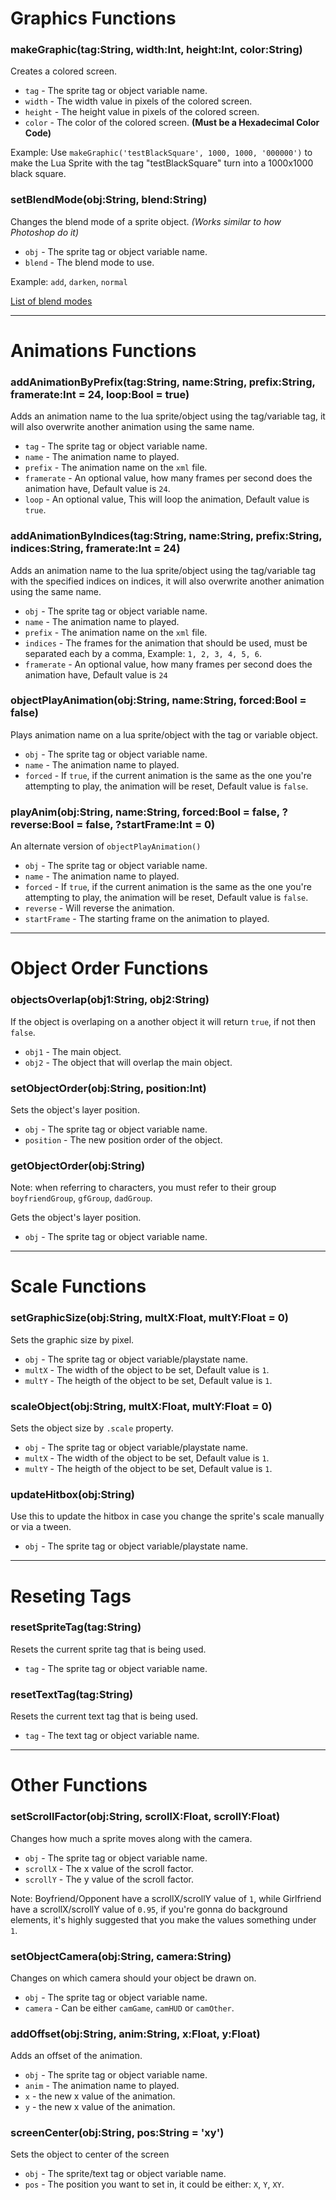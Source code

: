 # Graphics Functions
### makeGraphic(tag:String, width:Int, height:Int, color:String)
Creates a colored screen.

- `tag` - The sprite tag or object variable name.
- `width` - The width value in pixels of the colored screen.
- `height` - The height value in pixels of the colored screen.
- `color` - The color of the colored screen. **(Must be a Hexadecimal Color Code)**

Example: Use `makeGraphic('testBlackSquare', 1000, 1000, '000000')` to make the Lua Sprite with the tag "testBlackSquare" turn into a 1000x1000 black square.

### setBlendMode(obj:String, blend:String)
Changes the blend mode of a sprite object. _(Works similar to how Photoshop do it)_

- `obj` - The sprite tag or object variable name.
- `blend` - The blend mode to use.

Example: `add`, `darken`, `normal`

[List of blend modes](https://api.haxe.org/flash/display/BlendMode.html)

***

# Animations Functions
### addAnimationByPrefix(tag:String, name:String, prefix:String, framerate:Int = 24, loop:Bool = true)
Adds an animation name to the lua sprite/object using the tag/variable tag, it will also overwrite another animation using the same name.

- `tag` - The sprite tag or object variable name.
- `name` - The animation name to played.
- `prefix` - The animation name on the `xml` file.
- `framerate` - An optional value, how many frames per second does the animation have, Default value is `24`.
- `loop` - An optional value, This will loop the animation, Default value is `true`.

### addAnimationByIndices(tag:String, name:String, prefix:String, indices:String, framerate:Int = 24)
Adds an animation name to the lua sprite/object using the tag/variable tag with the specified indices on indices, it will also overwrite another animation using the same name.

- `obj` - The sprite tag or object variable name.
- `name` - The animation name to played.
- `prefix` - The animation name on the `xml` file.
- `indices` - The frames for the animation that should be used, must be separated each by a comma, Example: `1, 2, 3, 4, 5, 6`.
- `framerate` - An optional value, how many frames per second does the animation have, Default value is `24`

### objectPlayAnimation(obj:String, name:String, forced:Bool = false)
Plays animation name on a lua sprite/object with the tag or variable object.

- `obj` - The sprite tag or object variable name.
- `name` - The animation name to played.
- `forced` - If `true`, if the current animation is the same as the one you're attempting to play, the animation will be reset, Default value is `false`.

### playAnim(obj:String, name:String, forced:Bool = false, ?reverse:Bool = false, ?startFrame:Int = 0)
An alternate version of `objectPlayAnimation()`

- `obj` - The sprite tag or object variable name.
- `name` - The animation name to played.
- `forced` - If `true`, if the current animation is the same as the one you're attempting to play, the animation will be reset, Default value is `false`.
- `reverse` - Will reverse the animation.
- `startFrame` -  The starting frame on the animation to played.

***

# Object Order Functions
### objectsOverlap(obj1:String, obj2:String)
If the object is overlaping on a another object it will return `true`, if not then `false`.

- `obj1` - The main object.
- `obj2` - The object that will overlap the main object. 

### setObjectOrder(obj:String, position:Int)
Sets the object's layer position.

- `obj` - The sprite tag or object variable name.
- `position` - The new position order of the object.

### getObjectOrder(obj:String)
Note: when referring to characters, you must refer to their group `boyfriendGroup`, `gfGroup`, `dadGroup`.

Gets the object's layer position.

- `obj` - The sprite tag or object variable name.

***

# Scale Functions
### setGraphicSize(obj:String, multX:Float, multY:Float = 0)
Sets the graphic size by pixel.

- `obj` - The sprite tag or object variable/playstate name.
- `multX` - The width of the object to be set, Default value is `1`.
- `multY` - The heigth of the object to be set, Default value is `1`.

### scaleObject(obj:String, multX:Float, multY:Float = 0)
Sets the object size by `.scale` property.

- `obj` - The sprite tag or object variable/playstate name.
- `multX` - The width of the object to be set, Default value is `1`.
- `multY` - The heigth of the object to be set, Default value is `1`.

### updateHitbox(obj:String)
Use this to update the hitbox in case you change the sprite's scale manually or via a tween.

- `obj` - The sprite tag or object variable/playstate name.

***

# Reseting Tags
### resetSpriteTag(tag:String)
Resets the current sprite tag that is being used.

- `tag` - The sprite tag or object variable name.

### resetTextTag(tag:String)
Resets the current text tag that is being used.

- `tag` - The text tag or object variable name.

***

# Other Functions
### setScrollFactor(obj:String, scrollX:Float, scrollY:Float)
Changes how much a sprite moves along with the camera.

- `obj` - The sprite tag or object variable name.
- `scrollX` - The x value of the scroll factor.
- `scrollY` - The y value of the scroll factor.

Note: Boyfriend/Opponent have a scrollX/scrollY value of `1`, while Girlfriend have a scrollX/scrollY value of `0.95`, if you're gonna do background elements, it's highly suggested that you make the values something under `1`.

### setObjectCamera(obj:String, camera:String)
Changes on which camera should your object be drawn on.

- `obj` - The sprite tag or object variable name.
- `camera` - Can be either `camGame`, `camHUD` or `camOther`.

### addOffset(obj:String, anim:String, x:Float, y:Float)
Adds an offset of the animation.

- `obj` - The sprite tag or object variable name.
- `anim` - The animation name to played.
- `x` -  the new x value of the animation.
- `y` -  the new x value of the animation.

### screenCenter(obj:String, pos:String = 'xy')
Sets the object to center of the screen

- `obj` - The sprite/text tag or object variable name.
- `pos` - The position you want to set in, it could be either: `X`, `Y`, `XY`.